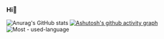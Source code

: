 ### Hi👋


![Anurag's GitHub stats](https://github-readme-stats.vercel.app/api?username=kyriefly&show_icons=true&theme=tokyonight)
[![Ashutosh's github activity graph](https://activity-graph.herokuapp.com/graph?username=kyriefly)](https://github.com/ashutosh00710/github-readme-activity-graph)
![Most - used-language](https://github-readme-stats.vercel.app/api/top-langs/?username=kyriefly&layout=compact&hide=html&theme=dark)



<!--
**kyriefly/kyriefly** is a ✨ _special_ ✨ repository because its `README.md` (this file) appears on your GitHub profile.

Here are some ideas to get you started:

- 🔭 I’m currently working on ...
- 🌱 I’m currently learning ...
- 👯 I’m looking to collaborate on ...
- 🤔 I’m looking for help with ...
- 💬 Ask me about ...
- 📫 How to reach me: ...
- 😄 Pronouns: ...
- ⚡ Fun fact: ...
-->

